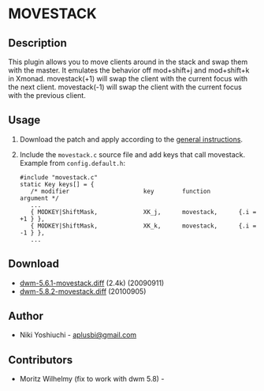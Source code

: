 # MOVESTACK

## Description

This plugin allows you to move clients around in the stack and swap them with
the master.  It emulates the behavior off mod+shift+j and mod+shift+k in Xmonad.
movestack(+1) will swap the client with the current focus with the next client.
movestack(-1) will swap the client with the current focus with the previous client.

## Usage

 1. Download the patch and apply according to the [general instructions](.).
 2. Include the `movestack.c` source file and add keys that call movestack.
    Example from `config.default.h`:

        #include "movestack.c"
        static Key keys[] = {
	       /* modifier                     key        function        argument */
	       ...
	       { MODKEY|ShiftMask,             XK_j,      movestack,      {.i = +1 } },
	       { MODKEY|ShiftMask,             XK_k,      movestack,      {.i = -1 } },
	       ...

## Download

 * [dwm-5.6.1-movestack.diff][1] (2.4k) (20090911)
 * [dwm-5.8.2-movestack.diff](movestack-5.8.2.diff) (20100905)

## Author

 * Niki Yoshiuchi - <aplusbi@gmail.com>

## Contributors

 * Moritz Wilhelmy (fix to work with dwm 5.8) - <moritz plus suckless at wzff dot de>

[1]: http://www.aplusbi.com/projects/dwm/dwm-5.6.1-movestack.diff
